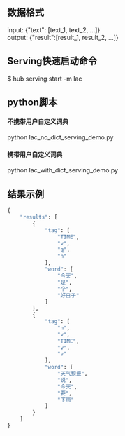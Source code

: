 ## 数据格式  
input: {"text": [text_1, text_2, ...]}  
output: {"result":[result_1, result_2, ...]}  

## Serving快速启动命令  
$ hub serving start -m lac  

## python脚本  
#### 不携带用户自定义词典  
python lac_no_dict_serving_demo.py  
#### 携带用户自定义词典  
python lac_with_dict_serving_demo.py  

## 结果示例  
```python
{  
    "results": [  
        {  
            "tag": [  
                "TIME",  
                "v",  
                "q",  
                "n"  
            ],  
            "word": [  
                "今天",  
                "是",  
                "个",  
                "好日子"  
            ]  
        },  
        {  
            "tag": [  
                "n",  
                "v",  
                "TIME",  
                "v",  
                "v"  
            ],  
            "word": [  
                "天气预报",  
                "说",  
                "今天",  
                "要",  
                "下雨"  
            ]  
        }  
    ]  
}  
```
